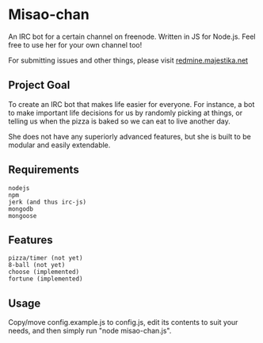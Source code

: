 # Misao-chan

An IRC bot for a certain channel on freenode. Written in JS for Node.js. Feel
free to use her for your own channel too!

For submitting issues and other things, please visit
[redmine.majestika.net](http://redmine.majestika.net/projects/misao-chan/)

## Project Goal

To create an IRC bot that makes life easier for everyone. For instance, a bot
to make important life decisions for us by randomly picking at things, or
telling us when the pizza is baked so we can eat to live another day.

She does not have any superiorly advanced features, but she is built to be
modular and easily extendable.

## Requirements

    nodejs
    npm
    jerk (and thus irc-js)
    mongodb
    mongoose 

## Features

    pizza/timer (not yet)
    8-ball (not yet)
    choose (implemented)
    fortune (implemented)
    
## Usage

Copy/move config.example.js to config.js, edit its contents to suit your needs,
and then simply run "node misao-chan.js".
